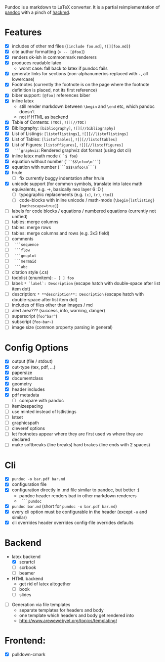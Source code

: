 Pundoc is a markdown to LaTeX converter.
It is a partial reimplementation of [pandoc](https://pandoc.org/MANUAL.html) with a pinch of
[hackmd](https://hackmd.io/features?both).

# Features

- [x] includes of other md files (`[include foo.md]`, `![][foo.md]`)
- [x] cite author formatting (`> -- [@foo]`)
- [x] renders ok-ish in commonmark renderers
- [x] produces readable latex
    + worst case: fall back to latex if pundoc fails
- [x] generate links for sections (non-alphanumerics replaced with `-`, all lowercase)
- [x] Footnotes (currently the footnote is on the page where the footnote definition is placed, not its first reference)
- [x] biber support: `[@foo]` references biber
- [x] inline latex
    + still render markdown between `\begin` and `\end` etc, which pandoc doesn't
    + not if HTML as backend
- [x] Table of Contents: `[TOC]`, `![][//TOC]`
- [x] Bibliography: `[bibliography]`, `![][//bibliography]`
- [x] List of Listings: `[listoflistings]`, `![][//listoflistings]`
- [x] List of Tables: `[listoftables]`, `![][//listoftables]`
- [x] List of Figures: `[listoffigures]`, `![][//listoffigures]`
- [x] ```` ```graphviz````: Rendered graphviz dot format (using dot cli)
- [x] inline latex math mode (`` `$ foo``)
- [x] equation without number (```` ```$$\nfoo\n``` ````)
- [x] equation with number (```` ```$$$\nfoo\n``` ````)
- [x] hrule
    - [ ] fix currently buggy indentation after hrule
- [x] unicode support (for common symbols, translate into latex math equivalents, e.g. →, basically neo layer 6 :D )
    - [ ] typographic replacements (e.g. `(c)`, `(r)`, `(tm)`)
    - [ ] code-blocks with inline unicode / math-mode (`\begin{lstlisting}[mathescape=true]`)
- [ ] labels for code blocks / equations / numbered equations (currently not unified)
- [ ] tables: merge columns
- [ ] tables: merge rows
- [ ] tables: merge columns and rows (e.g. 3x3 field)
- [ ] comments
- [ ] ```` ```sequence````
- [ ] ```` ```flow````
- [ ] ```` ```gnuplot````
- [ ] ```` ```mermaid````
- [ ] ```` ```abc````
- [ ] citation style (.cs)
- [ ] todolist (enumitem): `- [ ] foo`
- [ ] label: ``* `label`: Description`` (escape hatch with double-space after list item dot)
- [ ] description: ``* **description**: Description`` (escape hatch with double-space after list item dot)
- [ ] includes of files other than images / md
- [ ] alert area??? (success, info, warning, danger)
- [ ] superscript (`foo^bar^`)
- [ ] subscript (`foo~bar~`)
- [ ] image size (common property parsing in general)

# Config Options

- [x] output (file / stdout)
- [x] out-type (tex, pdf, …)
- [x] papersize
- [x] documentclass
- [x] geometry
- [x] header includes
- [x] pdf metadata
    - [ ] compare with pandoc
- [ ] itemizespacing
- [ ] use minted instead of lstlistings
- [ ] lstset
- [ ] graphicspath
- [ ] cleveref options
- [ ] let footnotes appear where they are first used vs where they are declared
- [ ] make softbreaks (line breaks) hard brakes (line ends with 2 spaces)

# Cli

- [x] `pundoc -o bar.pdf bar.md`
- [x] configuration file
- [x] configuration directly in .md file similar to pandoc, but better :)
    - pandoc header renders bad in other markdown renderers
    - ```` ```pundoc````
- [x] `pundoc bar.md` (short for `pundoc -o bar.pdf bar.md`)
- [x] every cli option must be configurable in the header (except `-o` and similar)
- [x] cli overrides header overrides config-file overrides defaults

# Backend

- latex backend
    - [x] scrartcl
    - [ ] scrbook
    - [ ] beamer
- HTML backend
    + get rid of latex altogether
    + [ ] book
    + [ ] slides
- [ ] Generation via file templates
    + separate templates for headers and body
    + one template which headers and body get rendered into
    + http://www.arewewebyet.org/topics/templating/

# Frontend:

- [x] pulldown-cmark
